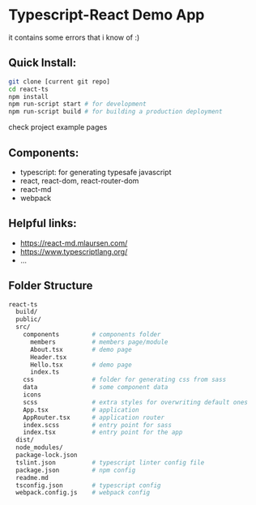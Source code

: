 # Typescript-React Demo App

it contains some errors that i know of :) 

## Quick Install:

```bash
git clone [current git repo]
cd react-ts
npm install
npm run-script start # for development
npm run-script build # for building a production deployment
```

check project example pages


## Components:
 - typescript: for generating typesafe javascript
 - react, react-dom, react-router-dom
 - react-md
 - webpack

## Helpful links:
  - https://react-md.mlaursen.com/
  - https://www.typescriptlang.org/
  - ...

## Folder Structure


```bash
react-ts
  build/
  public/            
  src/
    components         # components folder
      members          # members page/module
      About.tsx        # demo page
      Header.tsx
      Hello.tsx        # demo page
      index.ts   
    css                # folder for generating css from sass
    data               # some component data
    icons
    scss               # extra styles for overwriting default ones
    App.tsx            # application
    AppRouter.tsx      # application router
    index.scss         # entry point for sass 
    index.tsx          # entry point for the app
  dist/              
  node_modules/
  package-lock.json
  tslint.json          # typescript linter config file
  package.json         # npm config
  readme.md         
  tsconfig.json        # typescript config
  webpack.config.js    # webpack config
```
